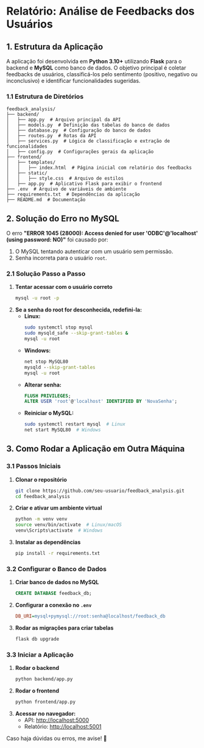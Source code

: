 # Relatório: Análise de Feedbacks dos Usuários

## 1. Estrutura da Aplicação

A aplicação foi desenvolvida em **Python 3.10+** utilizando **Flask** para o backend e **MySQL** como banco de dados. O objetivo principal é coletar feedbacks de usuários, classificá-los pelo sentimento (positivo, negativo ou inconclusivo) e identificar funcionalidades sugeridas.

### 1.1 Estrutura de Diretórios
```
feedback_analysis/
├── backend/
│   ├── app.py  # Arquivo principal da API
│   ├── models.py  # Definição das tabelas do banco de dados
│   ├── database.py  # Configuração do banco de dados
│   ├── routes.py  # Rotas da API
│   ├── services.py  # Lógica de classificação e extração de funcionalidades
│   ├── config.py  # Configurações gerais da aplicação
├── frontend/
│   ├── templates/
│   │   ├── index.html  # Página inicial com relatório dos feedbacks
│   ├── static/
│   │   ├── style.css  # Arquivo de estilos
│   ├── app.py  # Aplicativo Flask para exibir o frontend
├── .env  # Arquivo de variáveis de ambiente
├── requirements.txt  # Dependências da aplicação
├── README.md  # Documentação
```

## 2. Solução do Erro no MySQL

O erro **"ERROR 1045 (28000): Access denied for user 'ODBC'@'localhost' (using password: NO)"** foi causado por:
1. O MySQL tentando autenticar com um usuário sem permissão.
2. Senha incorreta para o usuário `root`.

### 2.1 Solução Passo a Passo
1. **Tentar acessar com o usuário correto**
   ```bash
   mysql -u root -p
   ```
2. **Se a senha do root for desconhecida, redefini-la:**
   - **Linux:**
     ```bash
     sudo systemctl stop mysql
     sudo mysqld_safe --skip-grant-tables &
     mysql -u root
     ```
   - **Windows:**
     ```cmd
     net stop MySQL80
     mysqld --skip-grant-tables
     mysql -u root
     ```
   - **Alterar senha:**
     ```sql
     FLUSH PRIVILEGES;
     ALTER USER 'root'@'localhost' IDENTIFIED BY 'NovaSenha';
     ```
   - **Reiniciar o MySQL:**
     ```bash
     sudo systemctl restart mysql  # Linux
     net start MySQL80  # Windows
     ```

## 3. Como Rodar a Aplicação em Outra Máquina

### 3.1 Passos Iniciais
1. **Clonar o repositório**
   ```bash
   git clone https://github.com/seu-usuario/feedback_analysis.git
   cd feedback_analysis
   ```

2. **Criar e ativar um ambiente virtual**
   ```bash
   python -m venv venv
   source venv/bin/activate  # Linux/macOS
   venv\Scripts\activate  # Windows
   ```

3. **Instalar as dependências**
   ```bash
   pip install -r requirements.txt
   ```

### 3.2 Configurar o Banco de Dados
1. **Criar banco de dados no MySQL**
   ```sql
   CREATE DATABASE feedback_db;
   ```
2. **Configurar a conexão no `.env`**
   ```ini
   DB_URI=mysql+pymysql://root:senha@localhost/feedback_db
   ```
3. **Rodar as migrações para criar tabelas**
   ```bash
   flask db upgrade
   ```

### 3.3 Iniciar a Aplicação
1. **Rodar o backend**
   ```bash
   python backend/app.py
   ```
2. **Rodar o frontend**
   ```bash
   python frontend/app.py
   ```
3. **Acessar no navegador:**
   - API: [http://localhost:5000](http://localhost:5000)
   - Relatório: [http://localhost:5001](http://localhost:5001)

Caso haja dúvidas ou erros, me avise! 🚀

